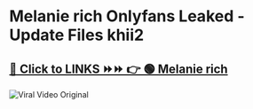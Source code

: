 
 # Melanie rich Onlyfans Leaked - Update Files khii2

## <h2><a href="https://clipsfans.com/Melanie_rich&ref=git">🔗 Click to LINKS ⏩⏩ 👉 🟢 Melanie rich </a></h2>

<a href="https://clipsfans.com/Melanie_rich&ref=git" rel="nofollow" data-target="animated-image.originalLink"><img src="https://i.ibb.co.com/xMMVF88/686577567.gif" alt="Viral Video Original" style="max-width: 100%; display: inline-block;" data-target="animated-image.originalImage"></a>

